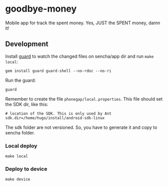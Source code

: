 # goodbye-money

Mobile app for track the spent money. Yes, JUST the SPENT money, damn it!

## Development

Install [guard](https://github.com/guard/guard/) to watch the changed files on
sencha/app dir and run `make local`:

    gem install guard guard-shell --no-rdoc --no-ri

Run the guard:

    guard

Remember to create the file `phonegap/local.properties`. This file should set
the SDK dir, like this:

    # location of the SDK. This is only used by Ant
    sdk.dir=/home/hugo/install/android-sdk-linux

The sdk folder are not versioned. So, you have to generate it and copy to sencha
folder.

### Local deploy

    make local

### Deploy to device

    make device